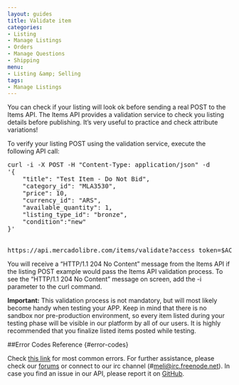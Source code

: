 ```yaml
---
layout: guides
title: Validate item
categories: 
- Listing
- Manage Listings
- Orders
- Manage Questions
- Shipping
menu: 
- Listing &amp; Selling
tags: 
- Manage Listings
---
```


You can check if your listing will look ok before sending a real POST to the Items API. The Items API provides a validation service to check you listing details before publishing. It’s very useful to practice and check attribute variations!

To verify your listing POST using the validation service, execute the following API call:

<pre class="terminal">
curl -i -X POST -H "Content-Type: application/json" -d
'{
    "title": "Test Item - Do Not Bid",
    "category_id": "MLA3530",
    "price": 10,
    "currency_id": "ARS",
    "available_quantity": 1,
    "listing_type_id": "bronze",
    "condition":"new"
}'


https://api.mercadolibre.com/items/validate?access_token=$ACCESS_TOKEN
</pre>
You will receive a “HTTP/1.1 204 No Content” message from the Items API if the listing POST example would pass the Items API validation process. To see the “HTTP/1.1 204 No Content” message on screen, add the -i parameter to the curl command.

**Important:** This validation process is not mandatory, but will most likely become handy when testing your APP. Keep in mind that there is no sandbox nor pre-production environment, so every item listed during your testing phase will be visible in our platform by all of our users. It is highly recommended that you finalize listed items posted while testing.

##Error Codes Reference {#error-codes}

Check <a href="/list-your-item/#error-codes">this link</a> for most common errors. For further assistance, please check our <a href='/community' target='_blank'>forums</a> or connect to our irc channel (#meli@irc.freenode.net). In case you find an issue in our API, please report it on <a href='https://github.com/mercadolibre/api/issues' target='_blank'>GitHub</a>.